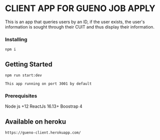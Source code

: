 # CLIENT APP FOR GUENO JOB APPLY

This is an app that queries users by an ID, if the user exists, the user's information is sought through their CUIT and thus display their information.

### Installing

```
npm i
```

## Getting Started

```
npm run start:dev

This app running on port 3001 by default
```

### Prerequisites

Node js +12
ReactJs 16.13+
Boostrap 4

## Available on heroku

```
https://gueno-client.herokuapp.com/

```